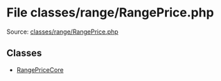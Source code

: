 File classes/range/RangePrice.php
=========

Source: [classes/range/RangePrice.php](https://github.com/PrestaShop/PrestaShop/blob/1.5.3.1/classes/range/RangePrice.php)


Classes
-------

* [RangePriceCore](class.RangePriceCore.md)

